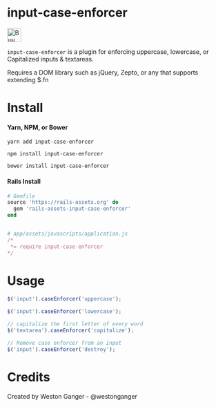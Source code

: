 # input-case-enforcer
<a href='https://ko-fi.com/A5071NK' target='_blank'><img height='32' style='border:0px;height:32px;' src='https://az743702.vo.msecnd.net/cdn/kofi1.png?v=a' border='0' alt='Buy Me a Coffee' /></a> 

`input-case-enforcer` is a plugin for enforcing uppercase, lowercase, or Capitalized inputs & textareas.

Requires a DOM library such as jQuery, Zepto, or any that supports extending $.fn

# Install

#### Yarn, NPM, or Bower
```
yarn add input-case-enforcer

npm install input-case-enforcer

bower install input-case-enforcer
```

#### Rails Install
```ruby
# Gemfile
source 'https://rails-assets.org' do
  gem 'rails-assets-input-case-enforcer'
end


# app/assets/javascripts/application.js
/*
 *= require input-case-enforcer
*/
```

# Usage
```javascript
$('input').caseEnforcer('uppercase');

$('input').caseEnforcer('lowercase');

// capitalize the first letter of every word
$('textarea').caseEnforcer('capitalize');

// Remove case enforcer from an input
$('input').caseEnforcer('destroy');
```

# Credits
Created by Weston Ganger - @westonganger
